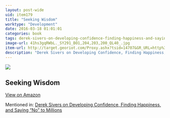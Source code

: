 ```yaml
---
layout: post-wide
uid: item179
title: "Seeking Wisdom"
worktype: "Development"
date: 2016-03-18 01:01:01
categories: book
tags: derek-sivers-on-developing-confidence-finding-happiness-and-saying-“no”-to-millions
image-url: 41hs3gqRWbL._SY291_BO1,204,203,200_QL40_.jpg
item-url: http://target.georiot.com/Proxy.ashx?tsid=14707&GR_URL=http%3A%2F%2Fwww.amazon.com%2FSeeking-Wisdom-Darwin-Munger-Edition%2Fdp%2F1578644283%2F
description: "Derek Sivers on Developing Confidence, Finding Happiness, and Saying “No” to Millions"
---
```

<a href="http://target.georiot.com/Proxy.ashx?tsid=14707&GR_URL=http%3A%2F%2Fwww.amazon.com%2FSeeking-Wisdom-Darwin-Munger-Edition%2Fdp%2F1578644283%2F" target="blank"><img src="../../../../img/thumbs/41hs3gqRWbL._SY291_BO1,204,203,200_QL40_.jpg" class="prod-img"></a>
<h2>Seeking Wisdom</h2>
<p><a class="btn btn-primary" href="http://target.georiot.com/Proxy.ashx?tsid=14707&GR_URL=http%3A%2F%2Fwww.amazon.com%2FSeeking-Wisdom-Darwin-Munger-Edition%2Fdp%2F1578644283%2F" target="blank">View on Amazon</a><p>
<p>Mentioned in: <a href="http://fourhourworkweek.com/2015/12/14/derek-sivers-on-developing-confidence-finding-happiness-and-saying-no-to-millions/" target="blank">Derek Sivers on Developing Confidence, Finding Happiness, and Saying “No” to Millions</a></p>
